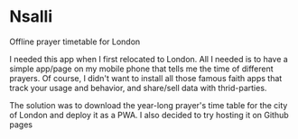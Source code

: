 # Nsalli
Offline prayer timetable for London

I needed this app when I first relocated to London. 
All I needed is to have a simple app/page on my mobile phone that tells me the time of different prayers. 
Of course, I didn't want to install all those famous faith apps that track your usage and behavior, and share/sell data with thrid-parties.

The solution was to download the year-long prayer's time table for the city of London and deploy it as a PWA. 
I also decided to try hosting it on Github pages
